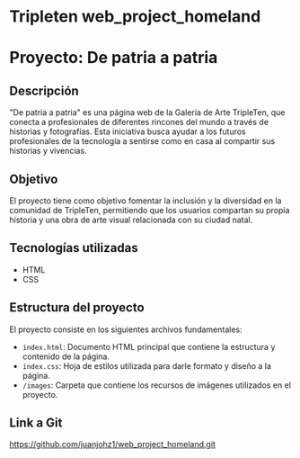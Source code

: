 # Tripleten web_project_homeland
# Proyecto: De patria a patria

## Descripción
"De patria a patria" es una página web de la Galería de Arte TripleTen, que conecta a profesionales de diferentes rincones del mundo a través de historias y fotografías. Esta iniciativa busca ayudar a los futuros profesionales de la tecnología a sentirse como en casa al compartir sus historias y vivencias. 

## Objetivo
El proyecto tiene como objetivo fomentar la inclusión y la diversidad en la comunidad de TripleTen, permitiendo que los usuarios compartan su propia historia y una obra de arte visual relacionada con su ciudad natal.

## Tecnologías utilizadas
- HTML
- CSS

## Estructura del proyecto
El proyecto consiste en los siguientes archivos fundamentales:

- `index.html`: Documento HTML principal que contiene la estructura y contenido de la página.
- `index.css`: Hoja de estilos utilizada para darle formato y diseño a la página.
- `/images`: Carpeta que contiene los recursos de imágenes utilizados en el proyecto.

## Link a Git 
https://github.com/juanjohz1/web_project_homeland.git
 
